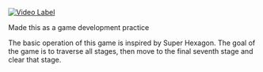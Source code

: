 [![Video Label](http://img.youtube.com/vi/hnWIFJmazkY/0.jpg)](https://youtu.be/hnWIFJmazkY?t=0s)

Made this as a game development practice

The basic operation of this game is inspired by Super Hexagon. The goal of the game is to traverse all stages, then move to the final seventh stage and clear that stage.
